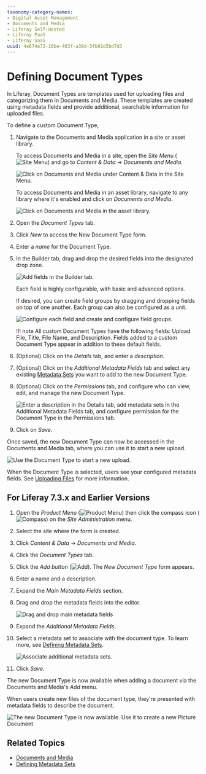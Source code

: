 ```yaml
---
taxonomy-category-names:
- Digital Asset Management
- Documents and Media
- Liferay Self-Hosted
- Liferay PaaS
- Liferay SaaS
uuid: 4e674e72-10be-403f-a38d-3fb01d5bd7d3
---
```


# Defining Document Types

In Liferay, Document Types are templates used for uploading files and categorizing them in Documents and Media. These templates are created using metadata fields and provide additional, searchable information for uploaded files.

To define a custom Document Type,

1. Navigate to the Documents and Media application in a site or asset library.

   To access Documents and Media in a site, open the *Site Menu* (![Site Menu](../../../../images/icon-product-menu.png)) and go to *Content & Data* &rarr; *Documents and Media*.

   ![Click on Documents and Media under Content & Data in the Site Menu.](./defining-document-types/images/01.png)

   To access Documents and Media in an asset library, navigate to any library where it's enabled and click on *Documents and Media*.

   ![Click on Documents and Media in the asset library.](./defining-document-types/images/02.png)

1. Open the *Document Types* tab.

1. Click *New* to access the New Document Type form.

1. Enter a *name* for the Document Type.

1. In the Builder tab, drag and drop the desired fields into the designated drop zone.

   ![Add fields in the Builder tab.](./defining-document-types/images/03.png)

   Each field is highly configurable, with basic and advanced options.

   If desired, you can create field groups by dragging and dropping fields on top of one another. Each group can also be configured as a unit.

   ![Configure each field and create and configure field groups.](./defining-document-types/images/04.png)

   !!! note
       All custom Document Types have the following fields: Upload File, Title, File Name, and Description. Fields added to a custom Document Type appear in addition to these default fields.

1. (Optional) Click on the *Details* tab, and enter a *description*.

1. (Optional) Click on the *Additional Metadata Fields* tab and select any existing [Metadata Sets](./defining-metadata-sets.md) you want to add to the new Document Type.

1. (Optional) Click on the *Permissions* tab, and configure who can view, edit, and manage the new Document Type.

   ![Enter a description in the Details tab, add metadata sets in the Additional Metadata Fields tab, and configure permission for the Document Type in the Permissions tab.](./defining-document-types/images/05.png)

1. Click on *Save*.

Once saved, the new Document Type can now be accessed in the Documents and Media tab, where you can use it to start a new upload.

![Use the Document Type to start a new upload.](./defining-document-types/images/06.png)

When the Document Type is selected, users see your configured metadata fields. See [Uploading Files](../uploading-files.md) for more information.

## For Liferay 7.3.x and Earlier Versions

1. Open the *Product Menu* (![Product Menu](../../../../images/icon-product-menu.png)) then click the compass icon (![Compass](../../../../images/icon-compass.png)) on the *Site Administration* menu.

1. Select the site where the form is created.

1. Click *Content & Data*  &rarr; *Documents and Media*.

1. Click the *Document Types* tab.

1. Click the *Add button* (![Add](../../../../images/icon-add.png)). The *New Document Type* form appears.

1. Enter a name and a description.

1. Expand the *Main Metadata Fields* section.

1. Drag and drop the metadata fields into the editor.

   ![Drag and drop main metadata fields](./defining-document-types/images/07.png)

1. Expand the *Additional Metadata Fields*.

1. Select a metadata set to associate with the document type. To learn more, see [Defining Metadata Sets](./defining-metadata-sets.md).

   ![Associate additional metadata sets.](./defining-document-types/images/08.png)

1. Click *Save*.

The new Document Type is now available when adding a document via the Documents and Media's *Add* menu.

When users create new files of the document type, they're presented with metadata fields to describe the document.

![The new Document Type is now available. Use it to create a new Picture Document](./defining-document-types/images/09.png)

## Related Topics

- [Documents and Media](../../../documents-and-media.md)
- [Defining Metadata Sets](./defining-metadata-sets.md)
